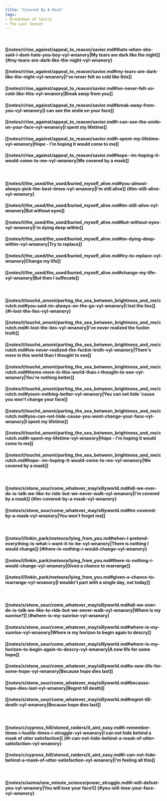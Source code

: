 ```yaml
---
title: "Covered By A Mask"
tags:
- Breakdown of Sanity
- The Last Sunset
---
```

&nbsp;
#### [[notes/r/rise_against/appeal_to_reason/savior.md#thats-when-she-said-i-dont-hate-you-boy-vyl-wnanory|My tears are dark like the night]] {#my-tears-are-dark-like-the-night-vyl-wnanory}
#### [[notes/r/rise_against/appeal_to_reason/savior.md#my-tears-are-dark-like-the-night-vyl-wnanory|I've never felt so cold like this]]
#### [[notes/r/rise_against/appeal_to_reason/savior.md#ive-never-felt-so-cold-like-this-vyl-wnanory|Break away from you]]
#### [[notes/r/rise_against/appeal_to_reason/savior.md#break-away-from-you-vyl-wnanory|I can see the smile on your face]]
#### [[notes/r/rise_against/appeal_to_reason/savior.md#i-can-see-the-smile-on-your-face-vyl-wnanory|I spent my lifetime]]
#### [[notes/r/rise_against/appeal_to_reason/savior.md#i-spent-my-lifetime-vyl-wnanory|Hope - I'm hoping it would come to me]]
#### [[notes/r/rise_against/appeal_to_reason/savior.md#hope--im-hoping-it-would-come-to-me-vyl-wnanory|We covered by a mask]]
&nbsp;
#### [[notes/t/the_used/the_used/buried_myself_alive.md#you-almost-always-pick-the-best-times-vyl-wnanory|I'm still alive]] {#im-still-alive-vyl-wnanory}
#### [[notes/t/the_used/the_used/buried_myself_alive.md#im-still-alive-vyl-wnanory|But without eyes]]
#### [[notes/t/the_used/the_used/buried_myself_alive.md#but-without-eyes-vyl-wnanory|I'm dying deep within]]
#### [[notes/t/the_used/the_used/buried_myself_alive.md#im-dying-deep-within-vyl-wnanory|Try to replace]]
#### [[notes/t/the_used/the_used/buried_myself_alive.md#try-to-replace-vyl-wnanory|Change my life]]
#### [[notes/t/the_used/the_used/buried_myself_alive.md#change-my-life-vyl-wnanory|But then I suffocate]]
&nbsp;
#### [[notes/t/touché_amoré/parting_the_sea_between_brightness_and_me/crutch.md#you-said-im-always-on-the-go-vyl-wnanory|I lost the lies]] {#i-lost-the-lies-vyl-wnanory}
#### [[notes/t/touché_amoré/parting_the_sea_between_brightness_and_me/crutch.md#i-lost-the-lies-vyl-wnanory|I've never realized the fuckin truth]]
#### [[notes/t/touché_amoré/parting_the_sea_between_brightness_and_me/crutch.md#ive-never-realized-the-fuckin-truth-vyl-wnanory|There's more in this world than I thought to see]]
#### [[notes/t/touché_amoré/parting_the_sea_between_brightness_and_me/crutch.md#theres-more-in-this-world-than-i-thought-to-see-vyl-wnanory|You're nothing better]]
#### [[notes/t/touché_amoré/parting_the_sea_between_brightness_and_me/crutch.md#youre-nothing-better-vyl-wnanory|You can not hide 'cause you won't change your face]]
#### [[notes/t/touché_amoré/parting_the_sea_between_brightness_and_me/crutch.md#you-can-not-hide-cause-you-wont-change-your-face-vyl-wnanory|I spent my lifetime]]
#### [[notes/t/touché_amoré/parting_the_sea_between_brightness_and_me/crutch.md#i-spent-my-lifetime-vyl-wnanory|Hope - I'm hoping it would come to me]]
#### [[notes/t/touché_amoré/parting_the_sea_between_brightness_and_me/crutch.md#hope--im-hoping-it-would-come-to-me-vyl-wnanory|We covered by a mask]]
&nbsp;
#### [[notes/s/stone_sour/come_whatever_may/sillyworld.md#all-we-ever-do-is-talk-we-like-to-ride-but-we-never-walk-vyl-wnanory|I'm covered by a mask]] {#im-covered-by-a-mask-vyl-wnanory}
#### [[notes/s/stone_sour/come_whatever_may/sillyworld.md#im-covered-by-a-mask-vyl-wnanory|You won't forget me]]
&nbsp;
#### [[notes/l/linkin_park/meteora/lying_from_you.md#when-i-pretend-everything-is-what-i-want-it-to-be-vyl-wnanory|There is nothing I would change]] {#there-is-nothing-i-would-change-vyl-wnanory}
#### [[notes/l/linkin_park/meteora/lying_from_you.md#there-is-nothing-i-would-change-vyl-wnanory|Given a chance to rearrange]]
#### [[notes/l/linkin_park/meteora/lying_from_you.md#given-a-chance-to-rearrange-vyl-wnanory|I wouldn't part with a single day, not today]]
&nbsp;
#### [[notes/s/stone_sour/come_whatever_may/sillyworld.md#all-we-ever-do-is-talk-we-like-to-ride-but-we-never-walk-vyl-wnanory|Where is my sunrise?]] {#where-is-my-sunrise-vyl-wnanory}
#### [[notes/s/stone_sour/come_whatever_may/sillyworld.md#where-is-my-sunrise-vyl-wnanory|Where is my horizon to begin again to descry]]
#### [[notes/s/stone_sour/come_whatever_may/sillyworld.md#where-is-my-horizon-to-begin-again-to-descry-vyl-wnanory|A new life for some hope]]
#### [[notes/s/stone_sour/come_whatever_may/sillyworld.md#a-new-life-for-some-hope-vyl-wnanory|Because hope dies last]]
#### [[notes/s/stone_sour/come_whatever_may/sillyworld.md#because-hope-dies-last-vyl-wnanory|Regret till death]]
#### [[notes/s/stone_sour/come_whatever_may/sillyworld.md#regret-till-death-vyl-wnanory|Because hope dies last]]
&nbsp;
#### [[notes/c/cypress_hill/stoned_raiders/it_aint_easy.md#i-remember-times-i-hustle-times-i-struggle-vyl-wnanory|I can not hide behind a mask of utter satisfaction]] {#i-can-not-hide-behind-a-mask-of-utter-satisfaction-vyl-wnanory}
#### [[notes/c/cypress_hill/stoned_raiders/it_aint_easy.md#i-can-not-hide-behind-a-mask-of-utter-satisfaction-vyl-wnanory|I'm feeling all this]]
&nbsp;
#### [[notes/s/sunna/one_minute_science/power_struggle.md#i-will-defeat-you-vyl-wnanory|You will lose your face!]] {#you-will-lose-your-face-vyl-wnanory}

